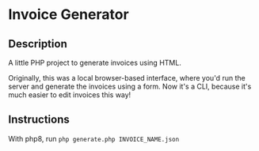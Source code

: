 # Invoice Generator
## Description
A little PHP project to generate invoices using HTML.

Originally, this was a local browser-based interface, where you'd run the server and generate the invoices using a form.
Now it's a CLI, because it's much easier to edit invoices this way!

## Instructions

With php8, run `php generate.php INVOICE_NAME.json`
